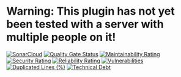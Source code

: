 # Warning: This plugin has not yet been tested with a server with multiple people on it!

[![SonarCloud](https://sonarcloud.io/images/project_badges/sonarcloud-black.svg)](https://sonarcloud.io/summary/new_code?id=SmartGecko44_Spigot-Admin-Toys)
[![Quality Gate Status](https://sonarcloud.io/api/project_badges/measure?project=SmartGecko44_Spigot-Admin-Toys&metric=alert_status)](https://sonarcloud.io/summary/new_code?id=SmartGecko44_Spigot-Admin-Toys)
[![Maintainability Rating](https://sonarcloud.io/api/project_badges/measure?project=SmartGecko44_Spigot-Admin-Toys&metric=sqale_rating)](https://sonarcloud.io/summary/new_code?id=SmartGecko44_Spigot-Admin-Toys)
[![Security Rating](https://sonarcloud.io/api/project_badges/measure?project=SmartGecko44_Spigot-Admin-Toys&metric=security_rating)](https://sonarcloud.io/summary/new_code?id=SmartGecko44_Spigot-Admin-Toys)
[![Reliability Rating](https://sonarcloud.io/api/project_badges/measure?project=SmartGecko44_Spigot-Admin-Toys&metric=reliability_rating)](https://sonarcloud.io/summary/new_code?id=SmartGecko44_Spigot-Admin-Toys)
[![Vulnerabilities](https://sonarcloud.io/api/project_badges/measure?project=SmartGecko44_Spigot-Admin-Toys&metric=vulnerabilities)](https://sonarcloud.io/summary/new_code?id=SmartGecko44_Spigot-Admin-Toys)
[![Duplicated Lines (%)](https://sonarcloud.io/api/project_badges/measure?project=SmartGecko44_Spigot-Admin-Toys&metric=duplicated_lines_density)](https://sonarcloud.io/summary/new_code?id=SmartGecko44_Spigot-Admin-Toys)
[![Technical Debt](https://sonarcloud.io/api/project_badges/measure?project=SmartGecko44_Spigot-Admin-Toys&metric=sqale_index)](https://sonarcloud.io/summary/new_code?id=SmartGecko44_Spigot-Admin-Toys)
